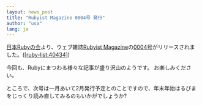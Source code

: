 ```yaml
---
layout: news_post
title: "Rubyist Magazine 0004号 発行"
author: "usa"
lang: ja
---
```


[日本Rubyの会][1]より、ウェブ雑誌[Rubyist
Magazine][2]の[0004号][3]がリリースされました。([\[ruby-list:40434\]][4])

今回も、Rubyにまつわる様々な記事が盛り沢山のようです。 お楽しみください。

ところで、次号は一月あいて2月発行予定とのことですので、年末年始はるびまをじっくり読み直してみるのもいかがでしょうか?



[1]: http://jp.rubyist.net/ 
[2]: http://jp.rubyist.net/magazine/ 
[3]: http://jp.rubyist.net/magazine/?0004 
[4]: http://blade.nagaokaut.ac.jp/cgi-bin/scat.rb/ruby/ruby-list/40434 

